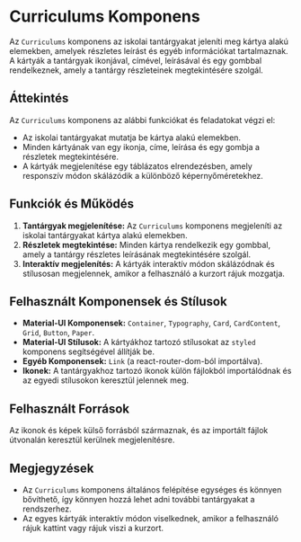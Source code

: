 # Curriculums Komponens

Az `Curriculums` komponens az iskolai tantárgyakat jeleníti meg kártya alakú elemekben, amelyek részletes leírást és egyéb információkat tartalmaznak. A kártyák a tantárgyak ikonjával, címével, leírásával és egy gombbal rendelkeznek, amely a tantárgy részleteinek megtekintésére szolgál.

## Áttekintés

Az `Curriculums` komponens az alábbi funkciókat és feladatokat végzi el:

- Az iskolai tantárgyakat mutatja be kártya alakú elemekben.
- Minden kártyának van egy ikonja, címe, leírása és egy gombja a részletek megtekintésére.
- A kártyák megjelenítése egy táblázatos elrendezésben, amely responszív módon skálázódik a különböző képernyőméretekhez.

## Funkciók és Működés

1. **Tantárgyak megjelenítése:** Az `Curriculums` komponens megjeleníti az iskolai tantárgyakat kártya alakú elemekben.
2. **Részletek megtekintése:** Minden kártya rendelkezik egy gombbal, amely a tantárgy részletes leírásának megtekintésére szolgál.
3. **Interaktív megjelenítés:** A kártyák interaktív módon skálázódnak és stílusosan megjelennek, amikor a felhasználó a kurzort rájuk mozgatja.

## Felhasznált Komponensek és Stílusok

- **Material-UI Komponensek:** `Container`, `Typography`, `Card`, `CardContent`, `Grid`, `Button`, `Paper`.
- **Material-UI Stílusok:** A kártyákhoz tartozó stílusokat az `styled` komponens segítségével állítják be.
- **Egyéb Komponensek:** `Link` (a react-router-dom-ból importálva).
- **Ikonek:** A tantárgyakhoz tartozó ikonok külön fájlokból importálódnak és az egyedi stílusokon keresztül jelennek meg.

## Felhasznált Források

Az ikonok és képek külső forrásból származnak, és az importált fájlok útvonalán keresztül kerülnek megjelenítésre.

## Megjegyzések

- Az `Curriculums` komponens általános felépítése egységes és könnyen bővíthető, így könnyen hozzá lehet adni további tantárgyakat a rendszerhez.
- Az egyes kártyák interaktív módon viselkednek, amikor a felhasználó rájuk kattint vagy rájuk viszi a kurzort.
